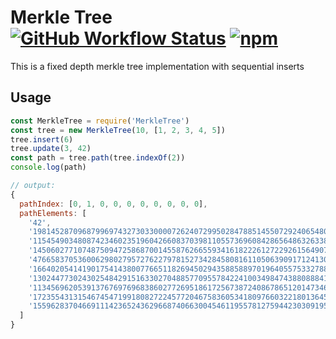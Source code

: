 # Merkle Tree [![GitHub Workflow Status](https://img.shields.io/github/workflow/status/tornadocash/fixed-merkle-tree/build)](https://github.com/tornadocash/fixed-merkle-tree/actions) [![npm](https://img.shields.io/npm/v/fixed-merkle-tree)](https://www.npmjs.com/package/fixed-merkle-tree)

This is a fixed depth merkle tree implementation with sequential inserts

## Usage

```javascript
const MerkleTree = require('MerkleTree')
const tree = new MerkleTree(10, [1, 2, 3, 4, 5])
tree.insert(6)
tree.update(3, 42)
const path = tree.path(tree.indexOf(2))
console.log(path)

// output:
{
  pathIndex: [0, 1, 0, 0, 0, 0, 0, 0, 0, 0],
  pathElements: [
    '42',
    '19814528709687996974327303300007262407299502847885145507292406548098437687919',
    '11545490348087423460235196042660837039811055736960842865648632633825765931887',
    '14506027710748750947258687001455876266559341618222612722926156490737302846427',
    '4766583705360062980279572762279781527342845808161105063909171241304075622345',
    '16640205414190175414380077665118269450294358858897019640557533278896634808665',
    '13024477302430254842915163302704885770955784224100349847438808884122720088412',
    '11345696205391376769769683860277269518617256738724086786512014734609753488820',
    '17235543131546745471991808272245772046758360534180976603221801364506032471936',
    '155962837046691114236524362966874066300454611955781275944230309195800494087'
  ]
}
```
